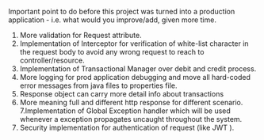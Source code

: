 Important point to do before this project was turned into a production application - i.e. what would you improve/add, given more time.

1. More validation for Request attribute.
2. Implementation of Interceptor for verification of white-list character in the request body to avoid any wrong request to reach to controller/resource.
3. Implementation of Transactional Manager over debit and credit process.
4. More logging for prod application debugging and move all hard-coded error messages from java files to properties file.
5. Response object can carry more detail info about transactions
6. More meaning full and different http response for different scenario.
7.Implementation of Global Exception handler which will be used whenever a exception propagates uncaught throughout the system.
6. Security implementation for authentication of request (like JWT ).